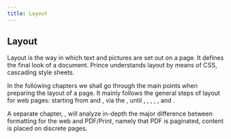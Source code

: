 ```yaml
---
title: Layout
---
```


Layout
------

Layout is the way in which text and pictures are set out on a page. It defines the final look of a document. Prince understands layout by means of CSS, cascading style sheets.

In the following chapters we shall go through the main points when preparing the layout of a page. It mainly follows the general steps of layout for web pages: starting from and , via the , until , , , , , and .

A separate chapter, , will analyze in-depth the major difference between formatting for the web and PDF/Print, namely that PDF is paginated, content is placed on discrete pages.
